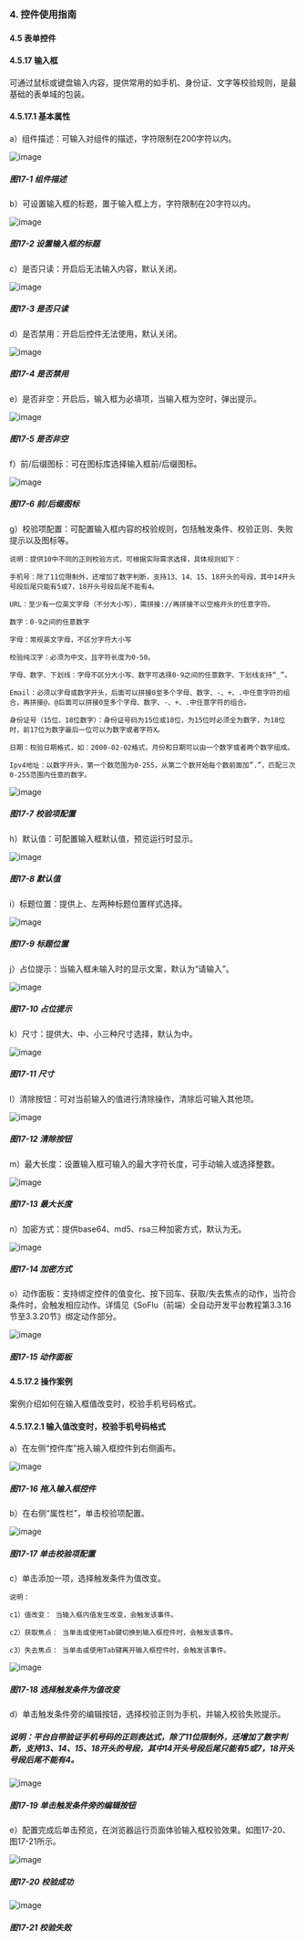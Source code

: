 ### 4. 控件使用指南

#### 4.5 表单控件

#### 4.5.17 输入框

可通过鼠标或键盘输入内容，提供常用的如手机、身份证、文字等校验规则，是最基础的表单域的包装。

#### 4.5.17.1 基本属性

a）组件描述：可输入对组件的描述，字符限制在200字符以内。

![image](https://user-images.githubusercontent.com/79617492/223662175-ef8c9521-5604-4e75-9d03-1635ad5f3367.png)

##### 图17-1 组件描述

b）可设置输入框的标题，置于输入框上方，字符限制在20字符以内。

![image](https://user-images.githubusercontent.com/79617492/223662195-6570741b-f928-46b1-a902-830977107ddf.png)

##### 图17-2 设置输入框的标题

c）是否只读：开启后无法输入内容，默认关闭。

![image](https://user-images.githubusercontent.com/79617492/223662224-f15a1d9f-382e-405c-b710-17350fb02a7c.png)

##### 图17-3 是否只读

d）是否禁用：开启后控件无法使用，默认关闭。

![image](https://user-images.githubusercontent.com/79617492/223662248-b99c662c-290e-40c6-99b7-bb07133d4004.png)

##### 图17-4 是否禁用

e）是否非空：开启后，输入框为必填项，当输入框为空时，弹出提示。

![image](https://user-images.githubusercontent.com/79617492/223662270-2af4c40f-1d2f-4f97-8b22-4c47dc6daf8f.png)

##### 图17-5 是否非空

f）前/后缀图标：可在图标库选择输入框前/后缀图标。

![image](https://user-images.githubusercontent.com/79617492/223662492-8e94971f-83e3-41ce-94e4-c02cbb67fcfc.png)

##### 图17-6 前/后缀图标

g）校验项配置：可配置输入框内容的校验规则，包括触发条件、校验正则、失败提示以及图标等。

```
说明：提供10中不同的正则校验方式，可根据实际需求选择，具体规则如下：

手机号：除了11位限制外，还增加了数字判断，支持13、14、15、18开头的号段，其中14开头号段后尾只能有5或7，18开头号段后尾不能有4。

URL：至少有一位英文字母（不分大小写），需拼接://再拼接不以空格开头的任意字符。

数字：0-9之间的任意数字

字母：常规英文字母，不区分字符大小写

校验纯汉字：必须为中文，且字符长度为0-50。

字母、数字、下划线：字母不区分大小写、数字可选择0-9之间的任意数字、下划线支持“_”。

Email：必须以字母或数字开头，后面可以拼接0至多个字母、数字、-、+、.中任意字符的组合，再拼接@，@后面可以拼接0至多个字母、数字、-、+、.中任意字符的组合。

身份证号（15位、18位数字）：身份证号码为15位或18位，为15位时必须全为数字，为18位时，前17位为数字最后一位可以为数字或者字符X。

日期：校验日期格式，如：2000-02-02格式，月份和日期可以由一个数字或者两个数字组成。

Ipv4地址：以数字开头，第一个数范围为0-255，从第二个数开始每个数前面加”.”，匹配三次0-255范围内任意的数字。
```

![image](https://user-images.githubusercontent.com/79617492/223662523-c3422215-a259-4d70-9ad2-b598cd8b6888.png)

##### 图17-7 校验项配置

h）默认值：可配置输入框默认值，预览运行时显示。

![image](https://user-images.githubusercontent.com/79617492/223662541-943e6c93-b59f-4ce0-8034-104d24284025.png)

##### 图17-8 默认值

i）标题位置：提供上、左两种标题位置样式选择。

![image](https://user-images.githubusercontent.com/79617492/223662562-babd5da6-9f5b-4272-9204-4b9a627a7fb4.png)

##### 图17-9 标题位置

j）占位提示：当输入框未输入时的显示文案，默认为“请输入”。

![image](https://user-images.githubusercontent.com/79617492/223662579-60af251f-79c4-4285-b323-a77f728c0fd0.png)

##### 图17-10 占位提示

k）尺寸：提供大、中、小三种尺寸选择，默认为中。

![image](https://user-images.githubusercontent.com/79617492/223662650-7668b5ad-6318-4455-9f9b-1e8745be1755.png)

##### 图17-11 尺寸

l）清除按钮：可对当前输入的值进行清除操作，清除后可输入其他项。

![image](https://user-images.githubusercontent.com/79617492/223662680-94236b81-aa85-42ba-beba-566e87bced7f.png)

##### 图17-12 清除按钮

m）最大长度：设置输入框可输入的最大字符长度，可手动输入或选择整数。

![image](https://user-images.githubusercontent.com/79617492/223662709-339e0c77-2e04-4ca4-bdf8-4136c15b48e0.png)

##### 图17-13 最大长度

n）加密方式：提供base64、md5、rsa三种加密方式，默认为无。

![image](https://user-images.githubusercontent.com/79617492/223662726-0afc94dc-90b6-427d-9a4a-14c489362bd4.png)

##### 图17-14 加密方式

o）动作面板：支持绑定控件的值变化、按下回车、获取/失去焦点的动作，当符合条件时，会触发相应动作。详情见《SoFlu（前端）全自动开发平台教程第3.3.16节至3.3.20节》绑定动作部分。

![image](https://user-images.githubusercontent.com/79617492/223662746-50c1f8cc-0afe-47e9-b92d-3027379fd71d.png)

##### 图17-15 动作面板

#### 4.5.17.2 操作案例

案例介绍如何在输入框值改变时，校验手机号码格式。

#### 4.5.17.2.1 输入值改变时，校验手机号码格式

a）在左侧“控件库”拖入输入框控件到右侧画布。

![image](https://user-images.githubusercontent.com/79617492/223662768-8d43a1af-d504-4e46-aa22-c48cceed470e.png)

##### 图17-16 拖入输入框控件

b）在右侧“属性栏”，单击校验项配置。

![image](https://user-images.githubusercontent.com/79617492/223662816-0ae9da32-6b33-45dd-b778-70fa3e237d3d.png)

##### 图17-17 单击校验项配置

c）单击添加一项，选择触发条件为值改变。


```
说明：

c1）值改变： 当输入框内值发生改变，会触发该事件。

c2）获取焦点： 当单击或使用Tab键切换到输入框控件时，会触发该事件。

c3）失去焦点： 当单击或使用Tab键离开输入框控件时，会触发该事件。
```

![image](https://user-images.githubusercontent.com/79617492/223662878-e4d66a9d-57f5-4678-845b-0067ee78adf2.png)

##### 图17-18 选择触发条件为值改变

d）单击触发条件旁的编辑按钮，选择校验正则为手机，并输入校验失败提示。

##### 说明：平台自带验证手机号码的正则表达式，除了11位限制外，还增加了数字判断，支持13、14、15、18开头的号段，其中14开头号段后尾只能有5或7，18开头号段后尾不能有4。

![image](https://user-images.githubusercontent.com/79617492/223662900-ecc20d24-f98c-4f5d-b720-25f6d68c0844.png)

##### 图17-19 单击触发条件旁的编辑按钮

e）配置完成后单击预览，在浏览器运行页面体验输入框校验效果。如图17-20、图17-21所示。

![image](https://user-images.githubusercontent.com/79617492/223662937-e6619029-066f-469d-b7c0-d59667e4d908.png)

##### 图17-20 校验成功

![image](https://user-images.githubusercontent.com/79617492/223662959-53d6b85d-c0cb-477f-bf5a-766eb2e39d71.png)

##### 图17-21 校验失败
